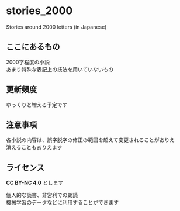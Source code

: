 # stories_2000
Stories around 2000 letters (in Japanese)

## ここにあるもの

2000字程度の小説  
あまり特殊な表記上の技法を用いていないもの

## 更新頻度

ゆっくりと増える予定です

## 注意事項

各小説の内容は、誤字脱字の修正の範囲を超えて変更されることがありえ  
消えることもありえます

## ライセンス
**CC BY-NC 4.0** とします

個人的な読書、非営利での朗読  
機械学習のデータなどに利用することができます

